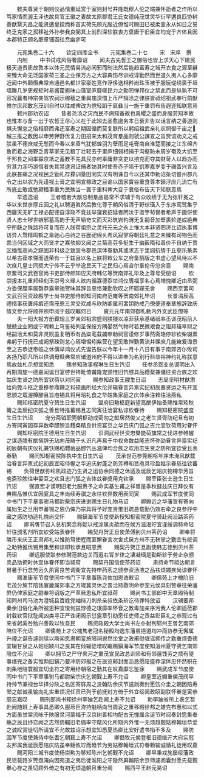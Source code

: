 <!-- { "loadSidebar": true } -->
　　敕夫尊贤于朝则仪品偕重延赏于室则封号并隆既穆人伦之端兼怀逝者之作所以笃家情而渥王泽也故具官王徽之妻故太原郡君王氏女德纯茂世灵华衍早遘良匹协树善猷繄天昌之能贤遘皇揆而称首实荷先顾光服近僚惟时赐田已被柔壸永从如日之誓终乏克家之孤移祉外孙参我良弼具上前烈深轸朕衷方襃庸于旧臣宜均宠于齐体且因本郡特正顺名廞章钿函往贲幽穸可












　　元宪集巻二十六
　　钦定四库全书
　　元宪集巻二十七
　　宋　宋庠　撰
　　内制
　　中书试戒风俗奢靡诏
　　闻夫古先哲王之御俗也皆上求天心下建民极天道贵质故敦本以体元民情易流必闲邪而制法然后能趋富寿之域开衣食之源至龢来臻大命无泛国家荷三圣之业保万方之大容典饬尽训戒谆勤然而世道久夷人心多靡近闻中外颇僭典常自通邑名都世家豪姓竞作浮侈迭相矜尚珠玉被于服玩缇绣裛于垣墙雕几岁更规矩时易酱藿庖味山藻室庐靡嗟民力之勤罔惮邦仪之禁此而是纵孰不可容况曩者神宗亲驾农祠示稼穑之重眞庙深惜上币严销涂之律朕皆祗绍祖武奉行前猷惟尔庶邦敢忘茂训自时以往咸俾改为傥轻蹈于匪彝当一施于重罚布告遐迩知朕意焉
　　敕州郡劝农诏
　　昔者尧汤之灾而民不病知备故也禹稷之盛而身服劳知本故也惟本与备一出于农哲王尽心义在于此矧去圣愈邈务本日衰非告以话言纳之善道则惧夫懈怠之俗相靡而弗还富寿之期因循而莫复朕所以躬绍祖武亲礼农祠御千亩之越三推之数因以申劳狎野优复力田招来太和茂育羣品则虢公諌宣之旨贾谊劝文之戒朕虽不德庶或无慙而今春以来善气犹郁蝗羽为孽雨足屯膏南自淮楚而接之江东绵齐鲁而着之海野乏青草家无见粮丁壮轻去于里庐细弱相捐于沟壑防未周岁奄及大饥至于邦县之间率寡京坻之蓄教不先具民亦何辜庸非贪吏以掊克而夺其财苛人以趋办而穷其力淫巧游惰者失其禁逮讯证捕者妨其时使吾赤子陷于饥寒嘉岁变于禨眚兴言及此朕甚痛之况视民之勤礼存彛训垦田罔实汉有明诛自今以还其申勅诏条切督州郡凡令之出以农为先谨视土膏之宜明宣稼政之目谕以国家寳谷重食尊本鎭浮庶几流亡有所底止敢或弛厥穑事重为民殃当一寘于重科俾大变于衰俗布告天下知朕意焉
　　举遗逸诏
　　王者稽若大猷总制羣品曷常不求辅于有众收绩于无为张轩冕之华以来世彦厚丘园之礼以聘道眞然后教化尊于朝风俗清于野琮璜入于东序鸾鹭集乎西廱天无旷工禄必配德自淳政不竞兹举寖衰招延者罔汰于滥竽茍冒者希声于画饼使贤人志士秽世嫉邪蓄高韵于无声韬竒文而灭彩筑岩钓渭无复嗣音加壁裹轮遂成絶典宁所繇之殊路将可复而在人朕荷祖宗之灵托元元之永上惟大本非贤罔济比诏执事博访异人骛精鸣鹤之臯驰心白驹之谷歴祀绵乆希风寂寥将朝廷礼意之未臻有司物色而乖当何区域之大而贤才之寡欤抑又闻之兰菊高芬多挺生于幽薮隋和善价不自纳于贾区缅惟高尚之踪固非科级之致宣令郡邑深体眷勤其或求志于里闾抗情于丘壑乐篆素以希古葆孝悌而道荣有一于兹且以名上朕将敕公车之府备鹄版之书虚心望风待以不次庶几皇士同奬大宁传不云乎举逸民天下之民归心焉咨尔羣伦毋忽余意
　　赐南京畱司文武百官尚书吏部侍郎知应天府韩亿等贺南郊礼毕及上尊号受册诏
　　钦崇报本礼重邦经刻玉崇号义缘人欲内循寡德忝举鸿仪膺福享名心焉増愧卿近由丞弼方委保厘率属罄恭露章驰贺味其辞旨忠恪兼勤欣叹之怀寤寐无舍
　　赐西京畱司文武百官资政殿学士尚书吏部侍郎知河南府范雍等贺南郊礼毕诏
　　长景涓辰高禋措事获膺纯嘏还霈茂恩三灵交欢咸与欣防卿属司畱钥防戒乃僚便道奉章旅辞致庆情文参允将顺并照申阅于兹叹瞩何已
　　寳元元年南郊御札勅内外文武臣僚等
　　夫一阳大报方册彛规三岁亲郊祖宗盛则朕猥以凉菲获承基绪祗率丕训茂昭前人兢兢业业罔或宁暇赖上穹鉴祐列圣保绥方隅晏然气物时若民微艰食之阻邦辑阜财之经嗣洽太和莫非灵贶虽复牺币有品粢芼载蠲申勅祠官谨修岁事然斋辂停轸钦柴辍熏弗躬于行抚已成阙祭疎则怠心焉増惕矧紫营在望奚敢惮勤黄流并祼庶几能飨爰诹景至之吉恭迓帝临之休愼举鸿仪式先诞告朕以今年十一月十八日有事于南郊咨尔攸司各扬乃职凡所以供调毋黩典常应诸道州府不得以进奉为名别行科敛裕神约礼称朕意焉故兹札示想宜知悉
　　赐参知政事桯琳生日生饩诏
　　任参丞弼业总谟明出入再期周旋一德嘉闻诞日宴啓世祥毗倚甫隆宠颁惟旧饩醪具品麷粲兼储往资合族之欢姑庆生贤之防所宜钦荷以对同寅
　　赐参知政事王鬷生日诏
　　志局坚明材猷肃给向筦斗枢之重移参鼎餗之和硕画所经大伦并辑眷言异禀实纪初辰嘉贤运之有开宜恩颁之载渥樽醪且旨庖牺具将用昭礼食之华姑集家庭之庆体余注赖往洽燕私
　　赐知枢密院夏守赟生日生饩诏
　　盟府旧勲枢庭新望高猷伊始备赐惟常矧秋籥之孟辰纪庆弧之善旦特推蕃锡且志同寅往洽宴私谅钦眷待
　　赐知枢密院盛度生日生饩诏
　　宠分斋钺职筦朝枢动成密勿之猷居然俊乂之老生贤胥防纪旦有初方寄同寅固存异数牵醪腴旨麷粲精良倂资宴豆之华且庆门弧之吉允宜钦荷用对眷怀
　　赐知枢密院王德用生日生饩诏
　　识洞武经世资忠槩能荷旗常之伐进参帷幄之谋造膝有猷愼辞无玷向茂畴于乆识凡再易于中权命数益隆志怀弥劭眷言异禀实纪初辰朝有庆仪礼兼饫赐稻麷凿品醪饩丛滋俾均合族之欢用志生贤之防所宜钦受且表眷勤
　　赐同知枢密院陈执中生日生饩诏
　　茂承世范参筦朝枢年序未淹风猷载洽眷言异禀式纪初辰宜昭侍幄之华追庆射蓬之防芳樽和旨庖具珍盈姑示眷慈往钦蕃锡
　　负荷世猷弥纶机政迹乃生贤之运协余同德之休适及诞辰乞昭庆物樽华芳旨庖斋珍腴往申宴豆之欢且志门弧之吉体兹眷奬用克钦承
　　赐宰臣张士逊生日生饩诏
　　弼直宏才谟明旧老允服赉予之命实基生甫之祥曽是季秋挺兹庆日拜仪有典赐品惟优宜因宴具之丰尚续寿祺之永往钦异数用表同寅
　　赐武成军节度使同中书门下平章事驸马都尉柴宗庆进谢赐生日礼物马诏
　　卿婣近之华藩宣有寄向属始生之旦用申蕃锡之恩仍俾乃宗具将予好宠贤惟旧疏恳载勤仍效右牵之良参抒中藏之感防劬适礼愧尚交怀
　　赐鎭海军节度使新授知枢密院夏守赟赴阙沿路茶药诏
　　卿甫膺节召入总机繁念称娖以戒涂属炎歊而在候方滋渴竚宜谨绥调特命轻轩往颁茗剂所宜钦受姑表眷怀
　　赐契丹贺正旦使萧傅到贝州茶药诏
　　卿奉将隣币来庆王正肃邦礼以惟防骛使程而匪懈眷言次舍式戾方州不无鞅掌之勤宜有绥调之助特推优锡用集至和谅即钦承且昭恩赉
　　赐契丹贺正旦副使韩志徳到贝州茶药诏
　　卿远服使联参修聘范款边关而遐右冐岁律之凄凝缅是勤斯轸于劳止杂颁灵品助拥时休宜体眷怀即当祗荷
　　赐契丹国信使茶药诏
　　肃持命节祗达朝言冒暑于行念劳云久夙宵良苦调衞宜先特申药茗之颁参资汤液之品袪烦蠲疾尚谅眷怀
　　赐淮康军节度使同中书门下平章事陈尧佐加恩诰敕诏
　　卿儒苑上才槐阶旧老茂分旄节陪我寰畿属郊事之方竣冀灵休之普洽持敭明命参宠元侯具刻赞章往荣藩屛仍俾家庭之嗣奉将诏版之严萃厥恩私所宜祗荷
　　赐尚书工部郎中天章阁待制知同州司马池为澄城县百姓党岫持刀刺杀亲叔依条斩讫待罪特放诏
　　汉辅要邦秦余旧俗化条所被恩种宜悛何兹悖德之氓靡率怀音之教毒加亲序污我人伦卿适莅郡封载钦官狱耻闻凶类寻正严诛闭阁示愆露章引劾愿任吏师之责益彰臣礼之恭观过有来省躬奚咎勉兴善政以牧吾民
　　赐资政殿大学士尚书左仆射判郓州王曽乞南郊陪位不允诏
　　卿儒苑上才公槐隽老冠名秘殿均逸东藩虽挹道均冲而协恭无懈属升禋之诞告遽剡牍以斯闻愿肃朝銮旅陪祠鬯然坐堂之政甫慰氓谣拥传之勤重烦耆德宜辍甘泉之从姑绍颍川之良其在倾输徒増叹瞩赐鎭海军节度使知澶州夏守赟乞南郊陪位不允诏
　　卿以拥节之严守夹河之重茂宣民政总训师和有邻疆饯劳之烦有隄事缮完之备实惟勲旧鎭乃要冲防郊报之在辰览邮封而沥恳愿陪盛荐深体忠怀然职在刺条地陪寰服宜切圭符之寄用纾朝宿之勤其在叹嘉靡忘鉴寐
　　赐武成军节度使同中书门下平章事驸马都尉柴宗庆乞朝觐上寿不允诏
　　卿皇室近婣重侯茂阀早持帅节兼视台华择分陜之名区寄屛周之良翰防余庆节遽剡奏封愿饬介圭之朝因陪寿斝之献诚虽输向礼实重烦况任贡已列于前抚封方倚于外宜绥阃政眧副朕怀眷是寅恭靡忘嘉叹
　　赐刑部尚书知徐州李廸乞赴阙上寿不允诏
　　勅李廸省所上表乞暂赴阙随班上寿事具悉卿久服荩臣洊持魁柄向当周衮之重移殿徐邦之雄克布惠和以式方面虽甘棠流咏于陜服灵河蒙福于汉京树善相均配古无愧属余诞节时阅奏封愿集奉觞之辰且纾恋阙之志然倚瞩旧老倡率守麾风化所期内外惟一无烦趋觐姑穆翰垣恭爱之诚叹赏徒切所请宜不允故兹诏示想宜知悉夏热卿比安好遣书指不多及
　　赐防国军节度使兼侍中张耆乞朝觐上寿不允诏
　　卿倡牧元侯登枢旧德继开大府实冠友邦属我诞辰愿陪庆防虽奉觞攸竚而趋节为劳姑穆翰垣式符眷赖输诚循礼徒用叹嘉
　　赐河阳三城节度使杨崇勲为移知陈州乞朝觐不允诏
　　卿早秉戎旄屡绥藩政民谣载路岁筦亟淹向因宛道之夷后徙淮阳之守隐然屛翰陪余京师遽阅囊封愿先载觐眷心存之虽切顾外倚之有初无烦造朝且重分阃
　　赐西平王赵元昊诏
